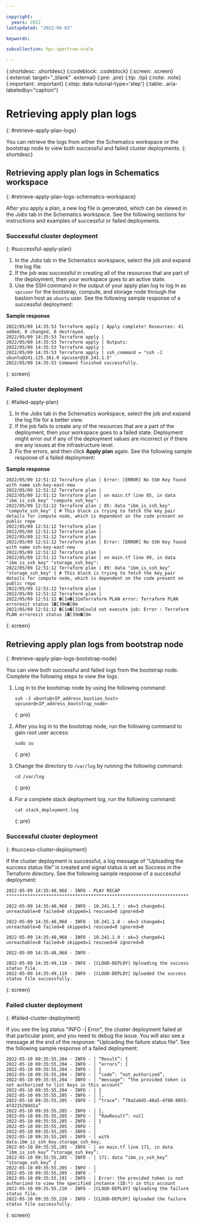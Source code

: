 ```yaml
---

copyright:
  years: 2022
lastupdated: "2022-06-03"

keywords: 

subcollection: hpc-spectrum-scale

---
```


{:shortdesc: .shortdesc}
{:codeblock: .codeblock}
{:screen: .screen}
{:external: target="_blank" .external}
{:pre: .pre}
{:tip: .tip}
{:note: .note}
{:important: .important}
{:step: data-tutorial-type='step'}
{:table: .aria-labeledby="caption"}

# Retrieving apply plan logs
{: #retrieve-apply-plan-logs}

You can retrieve the logs from either the Schematics workspace or the bootstrap node to view both successful and failed cluster deployments.
{: shortdesc}

## Retrieving apply plan logs in Schematics workspace
{: #retrieve-apply-plan-logs-schematics-workspace}

After you apply a plan, a new log file is generated, which can be viewed in the _Jobs_ tab in the Schematics workspace. See the following sections for instructions and examples of successful or failed deployments.

### Successful cluster deployment
{: #successful-apply-plan}

1. In the _Jobs_ tab in the Schematics workspace, select the job and expand the log file.
2. If the job was successful in creating all of the resources that are part of the deployment, then your workspace goes to an active state.
3. Use the SSH command in the output of your apply plan log to log in as `vpcuser` for the bootstrap, compute, and storage node through the bastion host as `ubuntu` user. See the following sample response of a successful deployment:

**Sample response**

```
2022/05/09 14:35:53 Terraform apply | Apply complete! Resources: 41 added, 0 changed, 0 destroyed.
2022/05/09 14:35:53 Terraform apply |
2022/05/09 14:35:53 Terraform apply | Outputs:
2022/05/09 14:35:53 Terraform apply |
2022/05/09 14:35:53 Terraform apply | ssh_command = "ssh -J ubuntu@141.125.161.0 vpcuser@10.241.1.5"
2022/05/09 14:35:53 Command finished successfully.
```
{: screen}

### Failed cluster deployment
{: #failed-apply-plan}

1. In the _Jobs_ tab in the Schematics workspace, select the job and expand the log file for a better view.
2. If the job fails to create any of the resources that are a part of the deployment, then your workspace goes to a failed state. Deployment might error out if any of the deployment values are incorrect or if there are any issues at the infrastructure level. 
3. Fix the errors, and then click **Apply plan** again. See the following sample response of a failed deployment:

**Sample response**

```
2022/05/09 12:51:12 Terraform plan | Error: [ERROR] No SSH Key found with name ssh-key-east-new
2022/05/09 12:51:12 Terraform plan |
2022/05/09 12:51:12 Terraform plan | on main.tf line 85, in data "ibm_is_ssh_key" "compute_ssh_key":
2022/05/09 12:51:12 Terraform plan | 85: data "ibm_is_ssh_key" "compute_ssh_key" { # This block is trying to fetch the key_pair details for compute node, which is dependent on the code present on public repo
2022/05/09 12:51:12 Terraform plan |
2022/05/09 12:51:12 Terraform plan |
2022/05/09 12:51:12 Terraform plan |
2022/05/09 12:51:12 Terraform plan | Error: [ERROR] No SSH Key found with name ssh-key-east-new
2022/05/09 12:51:12 Terraform plan |
2022/05/09 12:51:12 Terraform plan | on main.tf line 89, in data "ibm_is_ssh_key" "storage_ssh_key":
2022/05/09 12:51:12 Terraform plan | 89: data "ibm_is_ssh_key" "storage_ssh_key" { # This block is trying to fetch the key_pair details for compute node, which is dependent on the code present on public repo
2022/05/09 12:51:12 Terraform plan |
2022/05/09 12:51:12 Terraform plan |
2022/05/09 12:51:12 �[1m�[31mTerraform PLAN error: Terraform PLAN errorexit status 1�[39m�[0m
2022/05/09 12:51:12 �[1m�[31mCould not execute job: Error : Terraform PLAN errorexit status 1�[39m�[0m
```
{: screen}

## Retrieving apply plan logs from bootstrap node
{: #retrieve-apply-plan-logs-bootstrap-node}

You can view both successful and failed logs from the bootstrap node. Complete the following steps to view the logs.

1. Log in to the bootstrap node by using the following command:

    ```
    ssh -J ubuntu@<IP_address_bastion_host> vpcuser@<IP_address_bootstrap_node>
    ```
    {: pre}

2. After you log in to the bootstrap node, run the following command to gain root user access:

    ```
    sudo su
    ```
    {: pre}

3. Change the directory to `/var/log` by running the following command:

    ```
    cd /var/log
    ```
    {: pre}

4. For a complete stack deployment log, run the following command:

    ```
    cat stack_deployment.log
    ```
    {: pre}

### Successful cluster deployment
{: #success-cluster-deployment}

If the cluster deployment is successful, a log message of "Uploading the success status file" is created and signal status is set as Success in the Terraform directory. See the following sample response of a successful deployment:

```
2022-05-09 14:35:48,968 - INFO - PLAY RECAP *********************************************************************

2022-05-09 14:35:48,968 - INFO - 10.241.1.7 : ok=3 changed=1 unreachable=0 failed=0 skipped=1 rescued=0 ignored=0

2022-05-09 14:35:48,968 - INFO - 10.241.1.8 : ok=3 changed=1 unreachable=0 failed=0 skipped=1 rescued=0 ignored=0

2022-05-09 14:35:48,968 - INFO - 10.241.1.9 : ok=3 changed=1 unreachable=0 failed=0 skipped=1 rescued=0 ignored=0

2022-05-09 14:35:48,968 - INFO -

2022-05-09 14:35:49,118 - INFO - [CLOUD-DEPLOY] Uploading the success status file.
2022-05-09 14:35:49,119 - INFO - [CLOUD-DEPLOY] Uploaded the success status file successfully.
```
{: screen}

### Failed cluster deployment
{: #failed-cluster-deployment}

If you see the log status "INFO -| Error", the cluster deployment failed at that particular point, and you need to debug the issue. You will also see a message at the end of the response: "Uploading the failure status file". See the following sample response of a failed deployment:

```
2022-05-10 09:35:55,204 - INFO - │ “Result”: {
2022-05-10 09:35:55,204 - INFO - │ “errors”: [
2022-05-10 09:35:55,204 - INFO - │ {
2022-05-10 09:35:55,204 - INFO - │ “code”: “not_authorized”,
2022-05-10 09:35:55,204 - INFO - │ “message”: “the provided token is not authorized to list keys in this account”
2022-05-10 09:35:55,204 - INFO - │ }
2022-05-10 09:35:55,205 - INFO - │ ],
2022-05-10 09:35:55,205 - INFO - │ “trace”: “70a2a6d5-48a5-4f08-8055-4fd21529dd1a”
2022-05-10 09:35:55,205 - INFO - │ },
2022-05-10 09:35:55,205 - INFO - │ “RawResult”: null
2022-05-10 09:35:55,205 - INFO - │ }
2022-05-10 09:35:55,205 - INFO - │
2022-05-10 09:35:55,205 - INFO - │
2022-05-10 09:35:55,205 - INFO - │ with data.ibm_is_ssh_key.storage_ssh_key,
2022-05-10 09:35:55,205 - INFO - │ on main.tf line 171, in data “ibm_is_ssh_key” “storage_ssh_key”:
2022-05-10 09:35:55,205 - INFO - │ 171: data “ibm_is_ssh_key” “storage_ssh_key” {
2022-05-10 09:35:55,205 - INFO - │
2022-05-10 09:35:55,205 - INFO - ╵
2022-05-10 09:35:55,191 - INFO - │ Error: the provided token is not authorized to view the specified instance (ID:*) in this account
2022-05-10 09:35:55,210 - INFO - [CLOUD-DEPLOY] Uploading the failure status file.
2022-05-10 09:35:55,210 - INFO - [CLOUD-DEPLOY] Uploaded the failure status file successfully.
```
{: screen}

